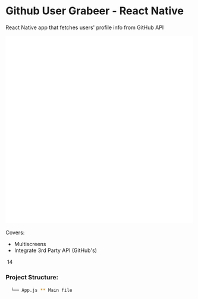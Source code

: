 # Github User Grabeer - React Native
React Native app that fetches users' profile info from GitHub API

![GithubUserGrabber-ReactNative](assets/github-logo.png)

Covers:
* Multiscreens
* Integrate 3rd Party API (GitHub's)


​
14
### Project Structure:

```sh
  └── App.js ** Main file